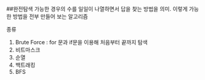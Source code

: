 ##완전탐색
가능한 경우의 수를 일일이 나열하면서 답을 찾는 방법을 의미. 이렇게 가능한 방법을 전부 만들어 보는 알고리즘

종류
1. Brute Force : for 문과 if문을 이용해 처음부터 끝까지 탐색
2. 비트마스크
3. 순열 
4. 백트래킹
5. BFS
